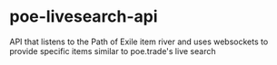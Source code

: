 # poe-livesearch-api
API that listens to the Path of Exile item river and uses websockets to provide specific items similar to poe.trade's live search
